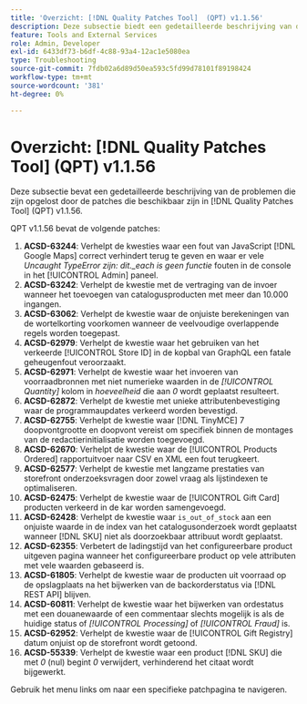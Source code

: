 ```yaml
---
title: 'Overzicht: [!DNL Quality Patches Tool]  (QPT) v1.1.56'
description: Deze subsectie biedt een gedetailleerde beschrijving van de problemen die zijn opgelost door de patches die beschikbaar zijn in  [!DNL Quality Patches Tool]  (QPT) v1.1.56.
feature: Tools and External Services
role: Admin, Developer
exl-id: 6433df73-b6df-4c88-93a4-12ac1e5080ea
type: Troubleshooting
source-git-commit: 7fdb02a6d89d50ea593c5fd99d78101f89198424
workflow-type: tm+mt
source-wordcount: '381'
ht-degree: 0%

---
```


# Overzicht: [!DNL Quality Patches Tool] (QPT) v1.1.56

Deze subsectie bevat een gedetailleerde beschrijving van de problemen die zijn opgelost door de patches die beschikbaar zijn in [!DNL Quality Patches Tool] (QPT) v1.1.56.

QPT v1.1.56 bevat de volgende patches:

1. **ACSD-63244**: Verhelpt de kwesties waar een fout van JavaScript [!DNL Google Maps] correct verhindert terug te geven en waar er vele *Uncaught TypeError zijn: dit._each is geen functie* fouten in de console in het [!UICONTROL Admin] paneel.
1. **ACSD-63242**: Verhelpt de kwestie met de vertraging van de invoer wanneer het toevoegen van catalogusproducten met meer dan 10.000 ingangen.
1. **ACSD-63062**: Verhelpt de kwestie waar de onjuiste berekeningen van de wortelkorting voorkomen wanneer de veelvoudige overlappende regels worden toegepast.
1. **ACSD-62979**: Verhelpt de kwestie waar het gebruiken van het verkeerde [!UICONTROL Store ID] in de kopbal van GraphQL een fatale geheugenfout veroorzaakt.
1. **ACSD-62971**: Verhelpt de kwestie waar het invoeren van voorraadbronnen met niet numerieke waarden in de *[!UICONTROL Quantity]* kolom in *hoeveelheid* die aan *0* wordt geplaatst resulteert.
1. **ACSD-62872**: Verhelpt de kwestie met unieke attributenbevestiging waar de programmaupdates verkeerd worden bevestigd.
1. **ACSD-62755**: Verhelpt de kwestie waar [!DNL TinyMCE] 7 doopvontgrootte en doopvont vereist om specifiek binnen de montages van de redactierinitialisatie worden toegevoegd.
1. **ACSD-62670**: Verhelpt de kwestie waar de [!UICONTROL Products Ordered] rapportuitvoer naar CSV en XML een fout terugkeert.
1. **ACSD-62577**: Verhelpt de kwestie met langzame prestaties van storefront onderzoeksvragen door zowel vraag als lijstindexen te optimaliseren.
1. **ACSD-62475**: Verhelpt de kwestie waar de [!UICONTROL Gift Card] producten verkeerd in de kar worden samengevoegd.
1. **ACSD-62428**: Verhelpt de kwestie waar `is_out_of_stock` aan een onjuiste waarde in de index van het catalogusonderzoek wordt geplaatst wanneer [!DNL SKU] niet als doorzoekbaar attribuut wordt geplaatst.
1. **ACSD-62355**: Verbetert de ladingstijd van het configureerbare product uitgeven pagina wanneer het configureerbare product op vele attributen met vele waarden gebaseerd is.
1. **ACSD-61805**: Verhelpt de kwestie waar de producten uit voorraad op de opslagplaats na het bijwerken van de backorderstatus via [!DNL REST API] blijven.
1. **ACSD-60811**: Verhelpt de kwestie waar het bijwerken van ordestatus met een douanewaarde of een commentaar slechts mogelijk is als de huidige status of *[!UICONTROL Processing]* of *[!UICONTROL Fraud]* is.
1. **ACSD-62952**: Verhelpt de kwestie waar de [!UICONTROL Gift Registry] datum onjuist op de storefront wordt getoond.
1. **ACSD-55339**: Verhelpt de kwestie waar een product [!DNL SKU] die met *0* (nul) begint *0* verwijdert, verhinderend het citaat wordt bijgewerkt.

Gebruik het menu links om naar een specifieke patchpagina te navigeren.
